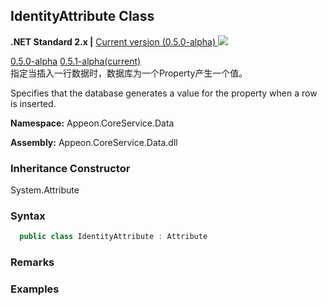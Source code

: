 ## **IdentityAttribute Class**

**.NET Standard 2.x |**  <a href="javascript:void(0)" class="dropdown">Current version (0.5.0-alpha) <img src="~/images/dropdown.png" class="dropdownpic"/></a>

<div class="otherversions"  value="versdiv">
<a href="javascript:void(0)">0.5.0-alpha</a>
<a href="javascript:void(0)">0.5.1-alpha(current)</a>
</div>
指定当插入一行数据时，数据库为一个Property产生一个值。

Specifies that the database generates a value for the property when a row is inserted.

**Namespace:** Appeon.CoreService.Data

**Assembly:** Appeon.CoreService.Data.dll

### **Inheritance Constructor**

System.Attribute

### **Syntax**

```c#
  public class IdentityAttribute : Attribute
```

### **Remarks**



### **Examples**















